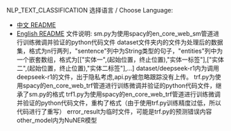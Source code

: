 NLP_TEXT_CLASSIFICATION
选择语言 / Choose Language:
- [中文 README](README_zh.md)
- [English README](README_en.md)
文件说明:
sm.py为使用spacy的en_core_web_sm管道进行训练微调并验证的python代码文件
dataset文件夹内的文件为处理后的数据集，格式为n行两列，"sentence"列中为String类型的句子，"entities"列中为一个嵌套数组，格式为[["实体一",(起始位置，终止位置),"实体一标签"],["实体二",(起始位置，终止位置),"实体二标签"],...]
dataset/deepseek-r1内为调用deepseek-r1的文件，出于隐私考虑,api.py被忽略跟踪没有上传。
trf.py为使用spacy的en_core_web_trf管道进行训练微调并验证的python代码文件，继承了sm.py的格式
trf1.py为使用spacy的en_core_web_trf管道进行训练微调并验证的python代码文件，重构了格式（由于使用trf.py训练精度过低，所以代码进行了重写）
error_result为临时文件，可能是trf.py的预测错误内容
other_model内为NuNER模型
